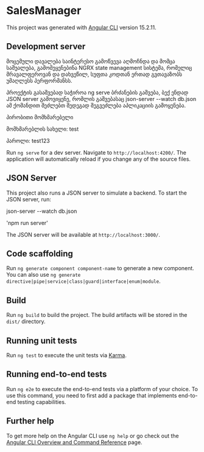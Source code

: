 # SalesManager

This project was generated with [Angular CLI](https://github.com/angular/angular-cli) version 15.2.11.

## Development server

მოცემული დავალება საინტერესო გამოწვევა აღმოჩნდა და მომცა საშუალება, გამომეყენებინა NGRX state management სისტემა, რომელიც მრავალფეროვან და დახვეწილ, სუფთა კოდთან ერთად გვთავაზობს უმაღლესს პერფორმანსს.


 პროექტის გასაშვებად საჭიროა ng serve ბრძანების გაშვება, 
 ბექ ენდად JSON server გამოვიყენე, რომლის გაშვებასაც json-server --watch db.json ამ ქომანდით შეძლებთ
შედეგად შეგვეძლება აპლიკაციის გამოყენება.

პირობითი მომხმარებელი


მომხმარებლის სახელი: test

პაროლი: test123

Run `ng serve` for a dev server. Navigate to `http://localhost:4200/`. The application will automatically reload if you change any of the source files.

## JSON Server

This project also runs a JSON server to simulate a backend. To start the JSON server, run:

json-server --watch db.json 

'npm run server'

The JSON server will be available at `http://localhost:3000/`.

## Code scaffolding

Run `ng generate component component-name` to generate a new component. You can also use `ng generate directive|pipe|service|class|guard|interface|enum|module`.

## Build

Run `ng build` to build the project. The build artifacts will be stored in the `dist/` directory.

## Running unit tests

Run `ng test` to execute the unit tests via [Karma](https://karma-runner.github.io).

## Running end-to-end tests

Run `ng e2e` to execute the end-to-end tests via a platform of your choice. To use this command, you need to first add a package that implements end-to-end testing capabilities.

## Further help

To get more help on the Angular CLI use `ng help` or go check out the [Angular CLI Overview and Command Reference](https://angular.io/cli) page.
